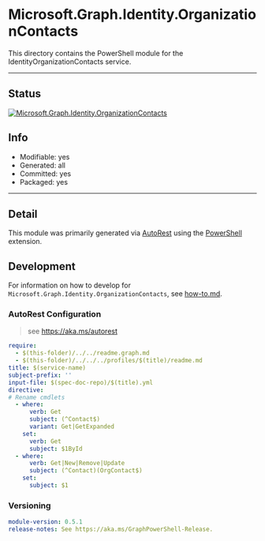 <!-- region Generated -->
# Microsoft.Graph.Identity.OrganizationContacts
This directory contains the PowerShell module for the IdentityOrganizationContacts service.

---
## Status
[![Microsoft.Graph.Identity.OrganizationContacts](https://img.shields.io/powershellgallery/v/Microsoft.Graph.Identity.OrganizationContacts.svg?style=flat-square&label=Microsoft.Graph.Identity.OrganizationContacts "Microsoft.Graph.Identity.OrganizationContacts")](https://www.powershellgallery.com/packages/Microsoft.Graph.Identity.OrganizationContacts/)

## Info
- Modifiable: yes
- Generated: all
- Committed: yes
- Packaged: yes

---
## Detail
This module was primarily generated via [AutoRest](https://github.com/Azure/autorest) using the [PowerShell](https://github.com/Azure/autorest.powershell) extension.

## Development
For information on how to develop for `Microsoft.Graph.Identity.OrganizationContacts`, see [how-to.md](how-to.md).
<!-- endregion -->

### AutoRest Configuration

> see https://aka.ms/autorest

``` yaml
require:
  - $(this-folder)/../../readme.graph.md
  - $(this-folder)/../../../profiles/$(title)/readme.md
title: $(service-name)
subject-prefix: ''
input-file: $(spec-doc-repo)/$(title).yml
directive:
# Rename cmdlets
  - where:
      verb: Get
      subject: (^Contact$)
      variant: Get|GetExpanded
    set:
      verb: Get
      subject: $1ById
  - where:
      verb: Get|New|Remove|Update
      subject: (^Contact)(OrgContact$)
    set:
      subject: $1
```
### Versioning

``` yaml
module-version: 0.5.1
release-notes: See https://aka.ms/GraphPowerShell-Release.
```
